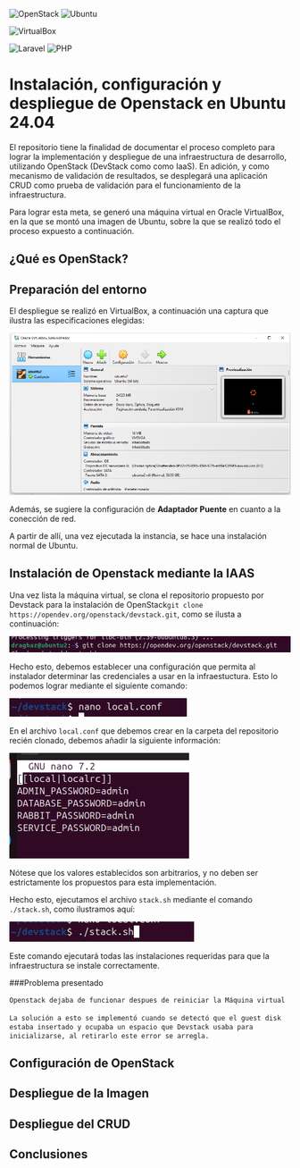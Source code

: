 ![OpenStack](https://img.shields.io/badge/Openstack-%23f01742.svg?style=for-the-badge&logo=openstack&logoColor=white)
![Ubuntu](https://img.shields.io/badge/Ubuntu-E95420?style=for-the-badge&logo=ubuntu&logoColor=white)

![VirtualBox](https://img.shields.io/static/v1?style=for-the-badge&message=VirtualBox&color=183A61&logo=VirtualBox&logoColor=FFFFFF&label=)

![Laravel](https://img.shields.io/badge/laravel-%23FF2D20.svg?style=for-the-badge&logo=laravel&logoColor=white)
![PHP](https://img.shields.io/badge/php-%23777BB4.svg?style=for-the-badge&logo=php&logoColor=white)


# Instalación, configuración y despliegue de Openstack en Ubuntu 24.04

El repositorio tiene la finalidad de documentar el proceso completo para lograr la implementación y despliegue de una infraestructura de desarrollo, utilizando OpenStack (DevStack como como IaaS). En adición, y como mecanismo de validación de resultados, se desplegará una aplicación CRUD como prueba de validación para el funcionamiento de la infraestructura.

Para lograr esta meta, se generó una máquina virtual en Oracle VirtualBox, en la que se montó una imagen de Ubuntu, sobre la que se realizó todo el proceso expuesto a continuación.

## ¿Qué es OpenStack?



## Preparación del entorno

El despliegue se realizó en VirtualBox, a continuación una captura que ilustra las especificaciones elegidas: 

![alt text](/pictures/1.png)

Además, se sugiere la configuración de **Adaptador Puente** en cuanto a la conección de red.

A partir de allí, una vez ejecutada la instancia, se hace una instalación normal de Ubuntu. 

## Instalación de Openstack mediante la IAAS

Una vez lista la máquina virtual, se clona el repositorio propuesto por Devstack para la instalación de OpenStack`git clone https://opendev.org/openstack/devstack.git`, como se ilusta a continuación:

![alt text](/pictures/2.png)

Hecho esto, debemos establecer una configuración que permita al instalador determinar las credenciales a usar en la infraestuctura. Esto lo podemos lograr mediante el siguiente comando:

![alt text](pictures/3.png)

En el archivo `local.conf` que debemos crear en la carpeta del repositorio recién clonado, debemos añadir la siguiente información:

![alt text](pictures/4.png)

Nótese que los valores establecidos son arbitrarios, y no deben ser estrictamente los propuestos para esta implementación.

Hecho esto, ejecutamos el archivo `stack.sh` mediante el comando `./stack.sh`, como ilustramos aquí:

![alt text](pictures/5.png)

Este comando ejecutará todas las instalaciones requeridas para que la infraestructura se instale correctamente.

###Problema presentado

	Openstack dejaba de funcionar despues de reiniciar la Máquina virtual
	
	La solución a esto se implementó cuando se detectó que el guest disk estaba insertado y ocupaba un espacio que Devstack usaba para inicializarse, al retirarlo este error se arregla.



## Configuración de OpenStack

## Despliegue de la Imagen

## Despliegue del CRUD

## Conclusiones 